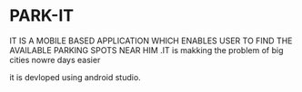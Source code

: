 # PARK-IT
IT IS A MOBILE BASED APPLICATION WHICH ENABLES USER TO FIND THE AVAILABLE PARKING SPOTS NEAR HIM .IT is makking the problem of big cities nowre days easier 

it is devloped using android studio.
